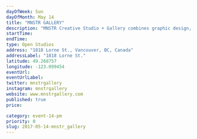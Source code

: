 ```yaml
---
dayOfWeek: Sun
dayOfMonth: May 14
title: "MNSTR GALLERY"
description: "MNSTR Creative Studio + Gallery combines graphic design, art, printmaking, photography, and curation. We are a new artist studio in Mount Pleasant run by Ben & Oli, a husband and wife duo...part of the space is also our home. We are going to be exhibiting our individual and collaborative work in the coming months and eventually will curate shows for other artists. We were previously in Singapore and Australia the past 10 years to live + work before finding Vancouver as a new home at the beginning of 2016. Please check our @mnstrgallery account on Instagram for our progress.<br> <br> During the Vancouver Design Week(end), we are opening our studio up to visitors to showcase our physical artworks and to play a slideshow of our past and current projects.<br> <br> Ben (BenG: <a target=\"_blank\" href=\"http://www.bengsart.com\">www.bengsart.com</a>) Will be demonstrating his screen printing process during the show, this is the final step in his creative process taking digitally created imagery and applying it to the canvas by hand. Visitors can drop in any time throughout the process and watch how the prints are made. A VFX animator by day, Beng is a self taught screenprinter who creates poppy narative driven social commentary art works. These artworks will also be available for purchase through our website soon.<br> <br> Oli will be showing some of my photography work (<a target=\"_blank\" href=\"http://www.osg.photography\">www.osg.photography</a>) and will have a studio lighting set up for still life/food and a workstation to demonstrate her workflow. Having a background in graphic design has helped her a lot with the creative direction in her photography work, styling and editing skills. “I have a passion for all things design and love to collaborate with other creatives.”<br> <br> Their collective experiences and skills have brought them to create their little monster (MNSTR) here in Vancouver. “We hope to contribute to the art and design scene in the city and are keen to connect with the creative community here... people with different focuses from designers, artists, craftsman, and those who are enthusiastic about visuals. Drop by and hang with us."
startTime: 
endTime: 
type: Open Studios
address: "1818 Lorne St., Vancouver, BC, Canada"
addressLabel: "1818 Lorne St."
latitude: 49.268757
longitude: -123.099454
eventUrl: 
eventUrlLabel: 
twitter: mnstrgallery
instagram: mnstrgallery
website: www.mnstrgallery.com
published: true
price: 

category: event-14-pm
priority: 0
slug: 2017-05-14-mnstr_gallery
---
```

